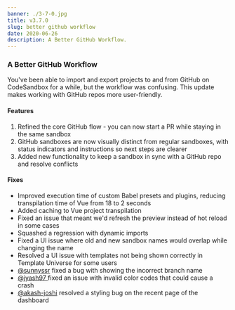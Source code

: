```yaml
---
banner: ./3-7-0.jpg
title: v3.7.0
slug: better github workflow
date: 2020-06-26
description: A Better GitHub Workflow.
---
```


### A Better GitHub Workflow

You've been able to import and export projects to and from GitHub on CodeSandbox
for a while, but the workflow was confusing. This update makes working with
GitHub repos more user-friendly.

#### Features

1. Refined the core GitHub flow - you can now start a PR while staying in the
   same sandbox
2. GitHub sandboxes are now visually distinct from regular sandboxes, with
   status indicators and instructions so next steps are clearer
3. Added new functionality to keep a sandbox in sync with a GitHub repo and
   resolve conflicts

#### Fixes

- Improved execution time of custom Babel presets and plugins, reducing
  transpilation time of Vue from 18 to 2 seconds
- Added caching to Vue project transpilation
- Fixed an issue that meant we'd refresh the preview instead of hot reload in
  some cases
- Squashed a regression with dynamic imports
- Fixed a UI issue where old and new sandbox names would overlap while changing
  the name
- Resolved a UI issue with templates not being shown correctly in Template
  Universe for some users
- [@sunnyssr](https://github.com/codesandbox/codesandbox-client/pull/4440) fixed
  a bug with showing the incorrect branch name
- [@jyash97 ](https://github.com/codesandbox/codesandbox-client/pull/4462) fixed
  an issue with invalid color codes that could cause a crash
- [@akash-joshi](https://github.com/codesandbox/codesandbox-client/pull/4278)
  resolved a styling bug on the recent page of the dashboard
